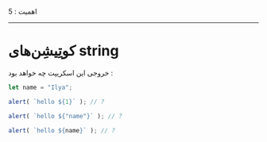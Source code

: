 اهمیت : 5

---

# کوتِیشِن‌های string

خروجی این اسکریپت چه خواهد بود :

```js
let name = "Ilya";

alert( `hello ${1}` ); // ?

alert( `hello ${"name"}` ); // ?

alert( `hello ${name}` ); // ?
```
